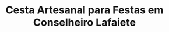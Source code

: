 ---
title: "Cesta Artesanal para Festas em Conselheiro Lafaiete"
description: "Decore e presenteie com uma cesta artesanal para festas em Conselheiro Lafaiete. Feita à mão, ela traz personalidade e charme para qualquer celebração."
layout: "home.html"
permalink: "/cesta-artesanal-para-festas-em-conselheiro-lafaiete/"
---